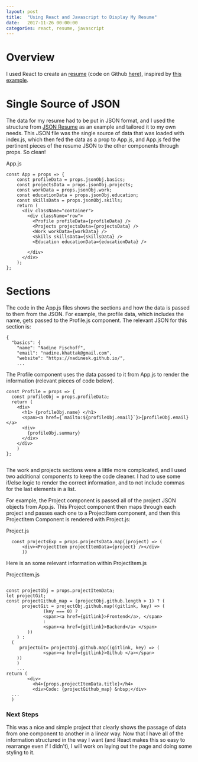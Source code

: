 ```yaml
---
layout: post
title:  "Using React and Javascript to Display My Resume"
date:   2017-11-26 00:00:00
categories: react, resume, javascript
---
```


# Overview

I used React to create an [resume](https://evening-wildwood-13360.herokuapp.com/) (code on Github [here](https://github.com/nadinesk/resume)), inspired by [this example](https://github.com/freaksauce/React-Resume-ES6).

# Single Source of JSON

The data for my resume had to be put in JSON format, and I used the structure from [JSON Resume](https://jsonresume.org/) as an example and tailored it to my own needs. This JSON file was the single source of data that was loaded with index.js, which then fed the data as a prop to App.js, and App.js fed the pertinent pieces of the resume JSON to the other components through props. So clean! 


App.js

```
const App = props => {
    const profileData = props.jsonObj.basics; 
    const projectsData = props.jsonObj.projects; 
    const workData = props.jsonObj.work; 
    const educationData = props.jsonObj.education; 
    const skillsData = props.jsonObj.skills; 
    return (
      <div className="container"> 
        <div className="row"> 
          <Profile profileData={profileData} /> 
          <Projects projectsData={projectsData} /> 
          <Work workData={workData} /> 
          <Skills skillsData={skillsData} /> 
          <Education educationData={educationData} /> 
          
        </div>
      </div> 
    );
};

```

# Sections

The code in the App.js files shows the sections and how the data is passed to them from the JSON. For example, the profile data, which includes the name, gets passed to the Profile.js component. The relevant JSON for this section is: 

```
{
  "basics": {
    "name": "Nadine Fischoff",    
    "email": "nadine.khattak@gmail.com",
    "website": "https://nadinesk.github.io/",
    ...
```

The Profile component uses the data passed to it from App.js to render the information (relevant pieces of code below).

```
const Profile = props => {
  const profileObj = props.profileData; 
  return (
    <div> 
      <h1> {profileObj.name} </h1>      
      <span><a href={`mailto:${profileObj.email}`}>{profileObj.email} </a>
      <div>
        {profileObj.summary} 
      </div>      
    </div> 
    )
};


```

The work and projects sections were a little more complicated, and I used two additional components to keep the code cleaner. I had to use some if/else logic to render the correct information, and to not include commas for the last elements in a list. 

For example, the Project component is passed all of the project JSON objects from App.js. This Project component then maps through each project and passes each one to a ProjectItem component, and then this ProjectItem Component is rendered with Project.js: 

Project.js

```
  const projectsExp = props.projectsData.map((project) => (
      <div><ProjectItem projectItemData={project} /></div>
      ))

```

Here is an some relevant information within ProjectItem.js

ProjectItem.js

```

const projectObj = props.projectItemData;
let projectGit; 
const projectGithub_map = (projectObj.github.length > 1) ? (
      projectGit = projectObj.github.map((gitlink, key) => (           
              (key === 0) ? 
              <span><a href={gitlink}>Frontend</a>, </span> 
              : 
              <span><a href={gitlink}>Backend</a> </span>         
        ))      
    ) : 
  (
     projectGit= projectObj.github.map((gitlink, key) => (                             
              <span><a href={gitlink}>Github </a></span>  
    ))
    )
    ...
return (
        <div>
          <h4>{props.projectItemData.title}</h4>
          <div>Code: {projectGithub_map} &nbsp;</div>     
  ...
  )

```

### Next Steps

This was a nice and simple project that clearly shows the passage of data from one component to another in a linear way. Now that I have all of the information structured in the way I want (and React makes this so easy to rearrange even if I didn't), I will work on laying out the page and doing some styling to it. 








